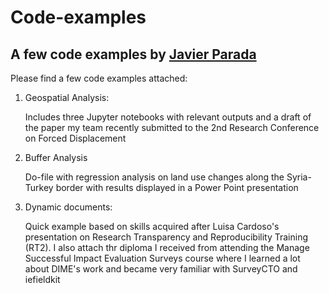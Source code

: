 # Code-examples

## A few code examples by <a href="https://paradajavier.com">  Javier Parada</a>

Please find a few code examples attached:

<ol>
  <li>Geospatial Analysis: </li>
<p> Includes three Jupyter notebooks with relevant outputs and a draft of the paper my team recently submitted to the 2nd Research Conference on Forced Displacement </p>
  <li>Buffer Analysis</li>
  <p> Do-file with regression analysis on land use changes along the Syria-Turkey border with results displayed in a Power Point presentation </p>
  <li>Dynamic documents:</li>
  <p>Quick example based on skills acquired after Luisa Cardoso's presentation on Research Transparency and Reproducibility Training (RT2). I also attach thr diploma I received from attending the Manage Successful Impact Evaluation Surveys course where I learned a lot about DIME's work and became very familiar with SurveyCTO and iefieldkit</p>
</ol>
